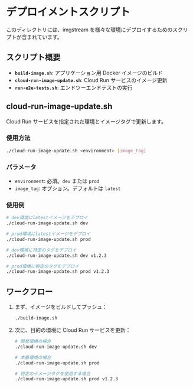 # デプロイメントスクリプト

このディレクトリには、imgstream を様々な環境にデプロイするためのスクリプトが含まれています。

## スクリプト概要

- **`build-image.sh`**: アプリケーション用 Docker イメージのビルド
- **`cloud-run-image-update.sh`**: Cloud Run サービスのイメージ更新
- **`run-e2e-tests.sh`**: エンドツーエンドテストの実行

## cloud-run-image-update.sh

Cloud Run サービスを指定された環境とイメージタグで更新します。

### 使用方法

```bash
./cloud-run-image-update.sh <environment> [image_tag]
```

### パラメータ

- `environment`: 必須。`dev` または `prod`
- `image_tag`: オプション。デフォルトは `latest`

### 使用例

```bash
# dev環境にlatestイメージをデプロイ
./cloud-run-image-update.sh dev

# prod環境にlatestイメージをデプロイ
./cloud-run-image-update.sh prod

# dev環境に特定のタグをデプロイ
./cloud-run-image-update.sh dev v1.2.3

# prod環境に特定のタグをデプロイ
./cloud-run-image-update.sh prod v1.2.3
```

## ワークフロー

1. まず、イメージをビルドしてプッシュ：

   ```bash
   ./build-image.sh
   ```

2. 次に、目的の環境に Cloud Run サービスを更新：

   ```bash
   # 開発環境の場合
   ./cloud-run-image-update.sh dev

   # 本番環境の場合
   ./cloud-run-image-update.sh prod

   # 特定のイメージタグを使用する場合
   ./cloud-run-image-update.sh prod v1.2.3
   ```
